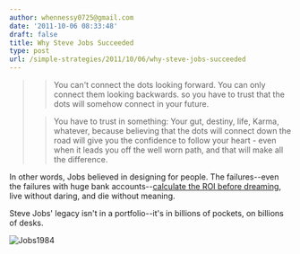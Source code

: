 ```yaml
---
author: whennessy0725@gmail.com
date: '2011-10-06 08:33:48'
draft: false
title: Why Steve Jobs Succeeded
type: post
url: /simple-strategies/2011/10/06/why-steve-jobs-succeeded
---
```





<blockquote> 

> 
> You can't connect the dots looking forward. You can only connect them looking backwards. so you have to trust that the dots will somehow connect in your future.
> 
> 

> 
> You have to trust in something: Your gut, destiny, life, Karma, whatever, because believing that the dots will connect down the road will give you the confidence to follow your heart - even when it leads you off the well worn path, and that will make all the difference.
> 
> 
</blockquote>




In other words, Jobs believed in designing for people. The failures--even the failures with huge bank accounts--[calculate the ROI before dreaming](http://billhennessy.com/s/going-broke-with-guaranteed-roisgoing-broke-with-guaranteed-rois?format=original), live without daring, and die without meaning.







Steve Jobs' legacy isn't in a portfolio--it's in billions of pockets, on billions of desks. 







![Jobs1984](http://static1.squarespace.com/static/56c87f52356fb0ec8c23c9b7/t/56d09100d9fd567b5dd39b2a/1456509184111/jobs1984-scaled500.jpg)













